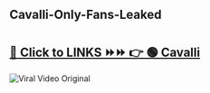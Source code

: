 
 ## Cavalli-Only-Fans-Leaked

# <h2><a href="https://clipsfans.com/Cavalli&ref=git">🔗 Click to LINKS ⏩⏩ 👉 🟢 Cavalli </a></h2>

<a href="https://clipsfans.com/Cavalli&ref=git" rel="nofollow" data-target="animated-image.originalLink"><img src="https://i.ibb.co.com/xMMVF88/686577567.gif" alt="Viral Video Original" style="max-width: 100%; display: inline-block;" data-target="animated-image.originalImage"></a>
